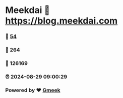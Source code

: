 # Meekdai :link: https://blog.meekdai.com 
### :page_facing_up: [54](https://blog.meekdai.com/tag.html) 
### :speech_balloon: 264 
### :hibiscus: 126169 
### :alarm_clock: 2024-08-29 09:00:29 
### Powered by :heart: [Gmeek](https://github.com/Meekdai/Gmeek)
